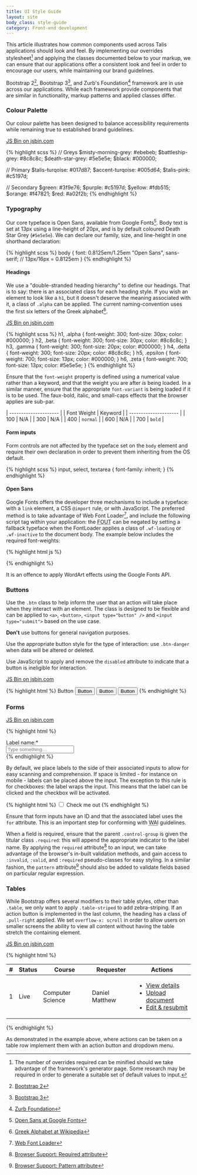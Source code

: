 ```yaml
---
title: UI Style Guide
layout: site
body_class: style-guide
category: Front-end development
---
```

This article illustrates how common components used across Talis applications should look and feel. By implementing  our overrides stylesheet[^1] and applying the classes documented below to your markup, we can ensure that our applications offer a consistent look and feel in order to encourage our users, while maintaining our brand guidelines.

Bootstrap 2[^2], Bootstrap 3[^3], and Zurb's Foundation[^4] framework are in use across our applications. While each framework provide components that are similar in functionality, markup patterns and applied classes differ.

### Colour Palette
Our colour palette has been designed to balance accessibility requirements while remaining true to established brand guidelines.

<a class="jsbin-embed" href="http://jsbin.com/qiwuje/embed?output">JS Bin on jsbin.com</a><script src="http://static.jsbin.com/js/embed.min.js?3.34.0"></script>

{% highlight scss %}
// Greys
$misty-morning-grey: #ebebeb;
$battleship-grey: #8c8c8c;
$death-star-grey: #5e5e5e;
$black: #000000;

// Primary
$talis-turqoise: #017d87;
$accent-turqoise: #005d64;
$talis-pink: #c5197d;

// Secondary
$green: #3f9e76;
$purple: #c5197d;
$yellow: #fdb515;
$orange: #f47821;
$red: #a02f2b;
{% endhighlight %}

### Typography
Our core typeface is Open Sans, available from Google Fonts[^5]. Body text is set at 13px using a line-height of 20px, and is by default coloured Death Star Grey (`#5e5e5e`). We can declare our family, size, and line-height in one shorthand declaration:

{% highlight scss %}
body {
  font: 0.8125em/1.25em "Open Sans", sans-serif; // 13px/16px = 0.8125em
}
{% endhighlight %}

#### Headings
We use a "double-stranded heading hierarchy" to define our headings. That is to say: there is an associated class for each heading style. If you wish an element to look like a `h1`, but it doesn't deserve the meaning associated with it, a class of `.alpha` can be applied. The current naming-convention uses the first six letters of the Greek alphabet[^6].

<a class="jsbin-embed" href="http://jsbin.com/yariwa/embed?output">JS Bin on jsbin.com</a><script src="http://static.jsbin.com/js/embed.min.js?3.34.0"></script>

{% highlight scss %}
h1, .alpha {
  font-weight: 300;
  font-size: 30px;
  color: #000000;
}
h2, .beta {
  font-weight: 300;
  font-size: 30px;
  color: #8c8c8c;
}
h3, .gamma {
  font-weight: 300;
  font-size: 20px;
  color: #000000;
}
h4, .delta {
  font-weight: 300;
  font-size: 20px;
  color: #8c8c8c;
}
h5, .epsilon {
  font-weight: 700;
  font-size: 13px;
  color: #000000;
}
h6, .zeta {
  font-weight: 700;
  font-size: 13px;
  color: #5e5e5e;
}
{% endhighlight %}

Ensure that the `font-weight` property is defined using a numerical value rather than a keyword, and that the weight you are after _is_ being loaded.
In a similar manner, ensure that the appropriate `font-variant` is being loaded if it is to be used. The faux-bold, italic, and small-caps effects that the browser applies are sub-par.

| --------------------- |
| Font Weight | Keyword |
| --------------------- |
| 100 | N/A |
| 300 | N/A |
| 400 | `normal` |
| 600 | N/A |
| 700 | `bold` |

#### Form inputs
Form controls are not affected by the typeface set on the `body` element and require their own declaration in order to prevent them inheriting from the OS default.

{% highlight scss %}
input, select, textarea {
  font-family: inherit;
}
{% endhighlight %}

#### Open Sans
Google Fonts offers the developer three mechanisms to include a typeface: with a `link` element, a CSS `@import` rule, or with JavaScript.
The preferred method is to take advantage of Web Font Loader[^7], and include the following script tag within your application: the <abbr title="Flash of Unstyled Text">FOUT</abbr> can be negated by setting a fallback typeface when the FontLoader applies a class of `.wf-loading` or `.wf-inactive` to the document body.
The example below includes the required font-weights:

{% highlight html js %}
<script>
  WebFontConfig = {
    google: { families: ['Open+Sans:400,300,700:latin'] }
  };
  (function() {
    var wf = document.createElement('script');
    wf.src = ('https:' == document.location.protocol ? 'https' : 'http') +
      '://ajax.googleapis.com/ajax/libs/webfont/1/webfont.js';
    wf.type = 'text/javascript';
    wf.async = 'true';
    var s = document.getElementsByTagName('script')[0];
    s.parentNode.insertBefore(wf, s);
  })();
</script>
{% endhighlight %}

It is an offence to apply WordArt effects using the Google Fonts API.

### Buttons
Use the `.btn` class to help inform the user that an action will take place when they interact with an element.
The class is designed to be flexible and can be applied to `<a>`, `<button>`, `<input type="button" />` and `<input type="submit">` based on the use case.

**Don't** use buttons for general navigation purposes.

Use the appropriate button style for the type of interaction: use `.btn-danger` when data will be altered or deleted.

Use JavaScript to apply and remove the `disabled` attribute to indicate that a button is ineligible for interaction.

<a class="jsbin-embed" href="http://jsbin.com/vixeme/embed?output">JS Bin on jsbin.com</a><script src="http://static.jsbin.com/js/embed.min.js?3.34.1"></script>

{% highlight html %}
<a class="btn">Button</a>
<button class="btn">Button</button>
<input class="btn" type="button" value="Button" />
<input class="btn" type="submit" value="Button" />
{% endhighlight %}

### Forms

<a class="jsbin-embed" href="http://jsbin.com/coyugo/embed?output">JS Bin on jsbin.com</a><script src="http://static.jsbin.com/js/embed.min.js?3.34.1"></script>

{% highlight html %}
<div class="control-group">
  <label class="control-label">Label name:* </label>
  <div class="controls">
    <input type="text" placeholder="Type something…" />
  </div>
</div>
{% endhighlight %}

By default, we place labels to the side of their associated inputs to allow for easy scanning and comprehension. If space is limited - for instance on mobile - labels can be placed above the input.
The exception to this rule is for checkboxes: the label wraps the input. This means that the label can be clicked and the checkbox will be activated.

{% highlight html %}
<label class="checkbox">
  <input type="checkbox"> Check me out
</label>
{% endhighlight %}

Ensure that form inputs have an ID and that the associated label uses the `for` attribute. This is an important step for conforming with <abbr title="Web Accessibility Initiative">WAI</abbr> guidelines.

When a field is required, ensure that the parent `.control-group` is given the titular class `.required`: this will append the appropriate indicator to the label name. By applying the `required` attribute[^8] to an input, we can take advantage of the browser's in-built validation methods, and gain access to `:invalid`, `:valid`, and `:required` pseudo-classes for easy styling. In a similar fashion, the `pattern` attribute[^9] should also be added to validate fields based on particular regular expression.

### Tables

While Bootstrap offers several modifiers to their table styles, other than `.table`, we only want to apply `.table-striped` to add zebra-striping. If an action button is implemented in the last column, the heading has a class of <code>.pull-right</code> applied. We set `overflow-x: scroll` in order to allow users on smaller screens the ability to view all content without having the table stretch the containing element.

<a class="jsbin-embed" href="http://jsbin.com/juranov/embed?output">JS Bin on jsbin.com</a><script src="http://static.jsbin.com/js/embed.min.js?3.34.1"></script>

{% highlight html %}
<table class="table table-striped">
  <thead>
    <th>#</th>
    <th>Status</th>
    <th>Course</th>
    <th>Requester</th>
    <th class="text-right">Actions</th>
  </thead>
  <tbody>
    <tr>
      <td>1</td>
      <td><span class="label">Live</span></td>
      <td>Computer Science</td>
      <td>Daniel Matthew</td>
      <td>
      <div class="btn-group pull-right">
        <a href="#" data-toggle="dropdown" class="btn btn-large btn-link dropdown-toggle"><i class="icon icon-ellipsis-vertical"></i></a>
        <ul class="dropdown-menu">
          <li><a href="#">View details</a></li>
          <li><a href="#">Upload document</a></li>
          <li><a href="#">Edit &amp; resubmit</a></li>
        </ul>
      </div>
      </td>
    </tr>
  </tbody>
</table>
{% endhighlight %}

As demonstrated in the example above, where actions can be taken on a table row implement them with an action button and dropdown menu.

[^1]: The number of overrides required can be minified should we take advantage of the framework's generator page. Some research may be required in order to generate a suitable set of default values to input.
[^2]: [Bootstrap 2](http://getbootstrap.com/2.3.2/)
[^3]: [Bootstrap 3](http://getbootstrap.com/)
[^4]: [Zurb Foundation](http://foundation.zurb.com)
[^5]: [Open Sans at Google Fonts](https://www.google.com/fonts/specimen/Open+Sans)
[^6]: [Greek Alphabet at Wikipedia](https://en.wikipedia.org/wiki/Greek_alphabet)
[^7]: [Web Font Loader](https://github.com/typekit/webfontloader)
[^8]: [Browser Support: Required attribute](http://caniuse.com/#search=required)
[^9]: [Browser Support: Pattern attribute](http://caniuse.com/#feat=input-pattern)

